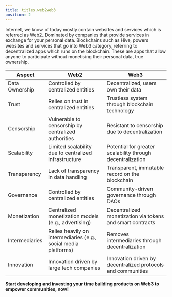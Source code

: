 ```yaml
---
title: titles.web2web3
position: 2
---
```


Internet, we know of today mostly contain websites and services which is referred as Web2. Dominated by companies that 
provide services in exchange for your personal data. Blockchains such as Hive, powers websites and services that go 
into Web3 category, referring to decentralized apps which runs on the blockchain. 
These are apps that allow anyone to participate without monetising their personal data, true ownership.

| Aspect           | Web2                                       | Web3                                              |
|------------------|--------------------------------------------|---------------------------------------------------|
| Data Ownership   | Controlled by centralized entities         | Decentralized, users own their data               |
| Trust            | Relies on trust in centralized entities    | Trustless system through blockchain technology    |
| Censorship       | Vulnerable to censorship by centralized authorities | Resistant to censorship due to decentralization   |
| Scalability      | Limited scalability due to centralized infrastructure | Potential for greater scalability through decentralization |
| Transparency     | Lack of transparency in data handling      | Transparent, immutable record on the blockchain  |
| Governance       | Controlled by centralized entities         | Community-driven governance through DAOs         |
| Monetization     | Centralized monetization models (e.g., advertising) | Decentralized monetization via tokens and smart contracts |
| Intermediaries   | Relies heavily on intermediaries (e.g., social media platforms) | Removes intermediaries through decentralization   |
| Innovation       | Innovation driven by large tech companies  | Innovation driven by decentralized protocols and communities |

**Start developing and investing your time building products on Web3 to empower communities, now!**
